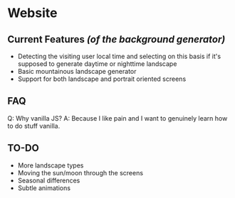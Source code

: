 # Website

## Current Features *(of the background generator)*

- Detecting the visiting user local time and selecting on this basis if it's supposed to generate daytime or nighttime landscape
- Basic mountainous landscape generator
- Support for both landscape and portrait oriented screens

## FAQ

Q: Why vanilla JS?
A: Because I like pain and I want to genuinely learn how to do stuff vanilla.

## TO-DO

- More landscape types
- Moving the sun/moon through the screens
- Seasonal differences
- Subtle animations
